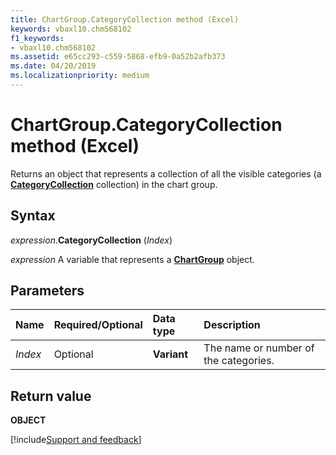 ```yaml
---
title: ChartGroup.CategoryCollection method (Excel)
keywords: vbaxl10.chm568102
f1_keywords:
- vbaxl10.chm568102
ms.assetid: e65cc293-c559-5868-efb9-0a52b2afb373
ms.date: 04/20/2019
ms.localizationpriority: medium
---
```



# ChartGroup.CategoryCollection method (Excel)

Returns an object that represents a collection of all the visible categories (a **[CategoryCollection](Excel.categorycollection.md)** collection) in the chart group.


## Syntax

_expression_.**CategoryCollection** (_Index_)

_expression_ A variable that represents a **[ChartGroup](Excel.ChartGroup(object).md)** object.


## Parameters

|Name|Required/Optional|Data type|Description|
|:-----|:-----|:-----|:-----|
| _Index_|Optional|**Variant**|The name or number of the categories.|


## Return value

**OBJECT**




[!include[Support and feedback](~/includes/feedback-boilerplate.md)]